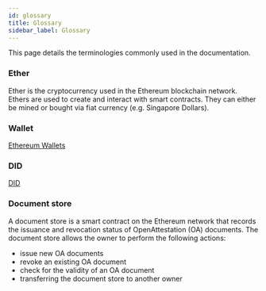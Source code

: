 ```yaml
---
id: glossary
title: Glossary
sidebar_label: Glossary
---
```


This page details the terminologies commonly used in the documentation.

### Ether

Ether is the cryptocurrency used in the Ethereum blockchain network. Ethers are used to create and interact with smart contracts. They can either be mined or bought via fiat currency (e.g. Singapore Dollars).

### Wallet

[Ethereum Wallets](https://ethereum.org/en/wallets/#:~:text=Ethereum%20wallets%20are%20applications%20that,funds%20and%20manage%20your%20ETH%20)

### DID

[DID](https://www.w3.org/TR/did-core/)

### Document store

A document store is a smart contract on the Ethereum network that records the issuance and revocation status of OpenAttestation (OA) documents. The document store allows the owner to perform the following actions:

- issue new OA documents
- revoke an existing OA document
- check for the validity of an OA document
- transferring the document store to another owner
